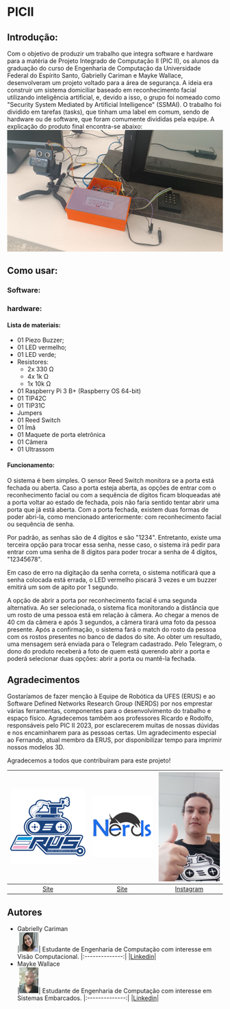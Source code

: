 # PICII

## Introdução:
Com o objetivo de produzir um trabalho que integra software e hardware para a matéria de Projeto Integrado de Computação II (PIC II), os alunos da graduação do curso de Engenharia de Computação da Universidade Federal do Espírito Santo, Gabrielly Cariman e Mayke Wallace, desenvolveram um projeto voltado para a área de segurança. A ideia era construir um sistema domiciliar baseado em reconhecimento facial utilizando inteligência artificial, e, devido a isso, o grupo foi nomeado como "Security System Mediated by Artificial Intelligence" (SSMAI). O trabalho foi dividido em tarefas (tasks), que tinham uma label em comum, sendo de hardware ou de software, que foram comumente divididas pela equipe. A explicação do produto final encontra-se abaixo:
[![SSMAI](img/photo_2023-07-21_09-23-27.jpg)](https://www.youtube.com/watch?v=Hd1foBAOOVI&t=1s)

## Como usar:
### **Software**:

### **hardware**:
#### Lista de materiais:

- 01 Piezo Buzzer;
- 01 LED vermelho;
- 01 LED verde;
- Resistores:
    - 2x 330 Ω
    - 4x 1k Ω
    - 1x 10k Ω
- 01 Raspberry Pi 3 B+ (Raspberry OS 64-bit)
- 01 TIP42C
- 01 TIP31C
- Jumpers
- 01 Reed Switch
- 01 Ímã
- 01 Maquete de porta eletrônica
- 01 Câmera
- 01 Ultrassom
 
#### Funcionamento:
O sistema é bem simples. O sensor Reed Switch monitora se a porta está fechada ou aberta. Caso a porta esteja aberta, as opções de entrar com o reconhecimento facial ou com a sequência de dígitos ficam bloqueadas até a porta voltar ao estado de fechada, pois não faria sentido tentar abrir uma porta que já está aberta. Com a porta fechada, existem duas formas de poder abri-la, como mencionado anteriormente: com reconhecimento facial ou sequência de senha.

Por padrão, as senhas são de 4 dígitos e são "1234". Entretanto, existe uma terceira opção para trocar essa senha, nesse caso, o sistema irá pedir para entrar com uma senha de 8 dígitos para poder trocar a senha de 4 dígitos, "12345678".

Em caso de erro na digitação da senha correta, o sistema notificará que a senha colocada está errada, o LED vermelho piscará 3 vezes e um buzzer emitirá um som de apito por 1 segundo.

A opção de abrir a porta por reconhecimento facial é uma segunda alternativa. Ao ser selecionada, o sistema fica monitorando a distância que um rosto de uma pessoa está em relação à câmera. Ao chegar a menos de 40 cm da câmera e após 3 segundos, a câmera tirará uma foto da pessoa presente. Após a confirmação, o sistema fará o match do rosto da pessoa com os rostos presentes no banco de dados do site. Ao obter um resultado, uma mensagem será enviada para o Telegram cadastrado. Pelo Telegram, o dono do produto receberá a foto de quem está querendo abrir a porta e poderá selecionar duas opções: abrir a porta ou mantê-la fechada.

## Agradecimentos
Gostaríamos de fazer menção à Equipe de Robótica da UFES (ERUS) e ao Software Defined Networks Research Group (NERDS) por nos emprestar várias ferramentas, componentes para o desenvolvimento do trabalho e espaço físico. Agradecemos também aos professores Ricardo e Rodolfo, responsáveis pelo PIC II 2023, por esclarecerem muitas de nossas dúvidas e nos encaminharem para as pessoas certas. Um agradecimento especial ao Fernando, atual membro da ERUS, por disponibilizar tempo para imprimir nossos modelos 3D.

Agradecemos a todos que contribuíram para este projeto!

| ![Foto 1](img/ERUS.png) | ![Foto 2](img/NERDs.jpg) | ![Foto 3](img/Fernando.jpg) |
|:-----------------------:|:-----------------------:|:-----------------------:|
|[Site](https://erus.ufes.br)|[Site](http://nerds.ufes.br) | [Instagram](https://instagram.com/print3r_decor?igshid=ZDc4ODBmNjlmNQ==)|


## Autores

- Gabrielly Cariman<br>
 |<img src="img/gab.jpeg" width="45" height="45">| Estudante de Engenharia de Computação com interesse em Visão Computacional.
 |:--------------:|
 |[Linkedin](https://www.linkedin.com/in/gabrielly-barcelos-cariman)|
- Mayke Wallace<br>
 |<img src="img/Mayke.jpg" width="45" height="60">| Estudante de Engenharia de Computação com interesse em Sistemas Embarcados.
 |:--------------:|
 |[Linkedin](https://www.linkedin.com/in/mayke-wallace-silva-alves)|